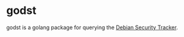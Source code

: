 # godst

godst is a golang package for querying the [Debian Security Tracker](https://security-tracker.debian.org/tracker/).